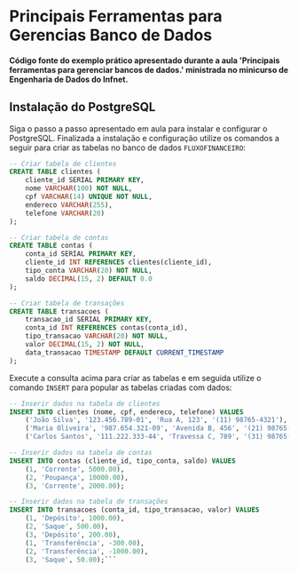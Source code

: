 # Principais Ferramentas para Gerencias Banco de Dados

#### Código fonte do exemplo prático apresentado durante a aula 'Principais ferramentas para gerenciar bancos de dados.' ministrada no minicurso de Engenharia de Dados do Infnet.

## Instalação do PostgreSQL

Siga o passo a passo apresentado em aula para instalar e configurar o PostgreSQL. Finalizada a instalação e configuração utilize os comandos a seguir para criar as tabelas no banco de dados `FLUXOFINANCEIRO`:


``` SQL
-- Criar tabela de clientes
CREATE TABLE clientes (
    cliente_id SERIAL PRIMARY KEY,
    nome VARCHAR(100) NOT NULL,
    cpf VARCHAR(14) UNIQUE NOT NULL,
    endereco VARCHAR(255),
    telefone VARCHAR(20)
);

-- Criar tabela de contas
CREATE TABLE contas (
    conta_id SERIAL PRIMARY KEY,
    cliente_id INT REFERENCES clientes(cliente_id),
    tipo_conta VARCHAR(20) NOT NULL,
    saldo DECIMAL(15, 2) DEFAULT 0.0
);

-- Criar tabela de transações
CREATE TABLE transacoes (
    transacao_id SERIAL PRIMARY KEY,
    conta_id INT REFERENCES contas(conta_id),
    tipo_transacao VARCHAR(20) NOT NULL,
    valor DECIMAL(15, 2) NOT NULL,
    data_transacao TIMESTAMP DEFAULT CURRENT_TIMESTAMP
);
```

Execute a consulta acima para criar as tabelas e em seguida utilize o comando `INSERT` para popular as tabelas criadas com dados:

``` SQL
-- Inserir dados na tabela de clientes
INSERT INTO clientes (nome, cpf, endereco, telefone) VALUES
    ('João Silva', '123.456.789-01', 'Rua A, 123', '(11) 98765-4321'),
    ('Maria Oliveira', '987.654.321-09', 'Avenida B, 456', '(21) 98765-4321'),
    ('Carlos Santos', '111.222.333-44', 'Travessa C, 789', '(31) 98765-4321');

-- Inserir dados na tabela de contas
INSERT INTO contas (cliente_id, tipo_conta, saldo) VALUES
    (1, 'Corrente', 5000.00),
    (2, 'Poupança', 10000.00),
    (3, 'Corrente', 2000.00);

-- Inserir dados na tabela de transações
INSERT INTO transacoes (conta_id, tipo_transacao, valor) VALUES
    (1, 'Depósito', 1000.00),
    (2, 'Saque', 500.00),
    (3, 'Depósito', 200.00),
    (1, 'Transferência', -300.00),
    (2, 'Transferência', -1000.00),
    (3, 'Saque', 50.00);```
```
